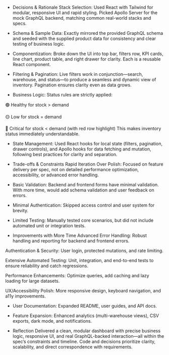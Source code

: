 - Decisions & Rationale
Stack Selection:
Used React with Tailwind for modular, responsive UI and rapid styling. Picked Apollo Server for the mock GraphQL backend, matching common real-world stacks and specs.

- Schema & Sample Data:
Exactly mirrored the provided GraphQL schema and seeded with the supplied product data for consistency and clear testing of business logic.

- Componentization:
Broke down the UI into top bar, filters row, KPI cards, line chart, product table, and right drawer for clarity. Each is a reusable React component.

- Filtering & Pagination:
Live filters work in conjunction—search, warehouse, and status—to produce a seamless and dynamic view of inventory. Pagination ensures clarity even as data grows.

- Business Logic:
Status rules are strictly applied:

🟢 Healthy for stock > demand

🟡 Low for stock = demand

🔴 Critical for stock < demand (with red row highlight)
This makes inventory status immediately understandable.

- State Management:
Used React hooks for local state (filters, pagination, drawer controls), and Apollo hooks for data fetching and mutation, following best practices for clarity and separation.

- Trade-offs & Constraints
Rapid Iteration Over Polish:
Focused on feature delivery per spec, not on detailed performance optimization, accessibility, or advanced error handling.

- Basic Validation:
Backend and frontend forms have minimal validation. With more time, would add schema validation and user feedback on errors.

- Minimal Authentication:
Skipped access control and user system for brevity.

- Limited Testing:
Manually tested core scenarios, but did not include automated unit or integration tests.

- Improvements with More Time
Advanced Error Handling:
Robust handling and reporting for backend and frontend errors.

Authentication & Security:
User login, protected mutations, and rate limiting.

Extensive Automated Testing:
Unit, integration, and end-to-end tests to ensure reliability and catch regressions.

Performance Enhancements:
Optimize queries, add caching and lazy loading for large datasets.

UX/Accessibility Polish:
More responsive design, keyboard navigation, and a11y improvements.

- User Documentation:
Expanded README, user guides, and API docs.

- Feature Expansion:
Enhanced analytics (multi-warehouse views), CSV exports, dark mode, and notifications.

- Reflection
Delivered a clean, modular dashboard with precise business logic, responsive UI, and real GraphQL-backed interaction—all within the spec’s constraints and timeline. Code and decisions prioritize clarity, scalability, and direct correspondence with requirements.
